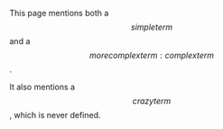 This page mentions both a $$simple term$$ and a $$more complex term:complex term$$.

It also mentions a $$crazy term$$, which is never defined.